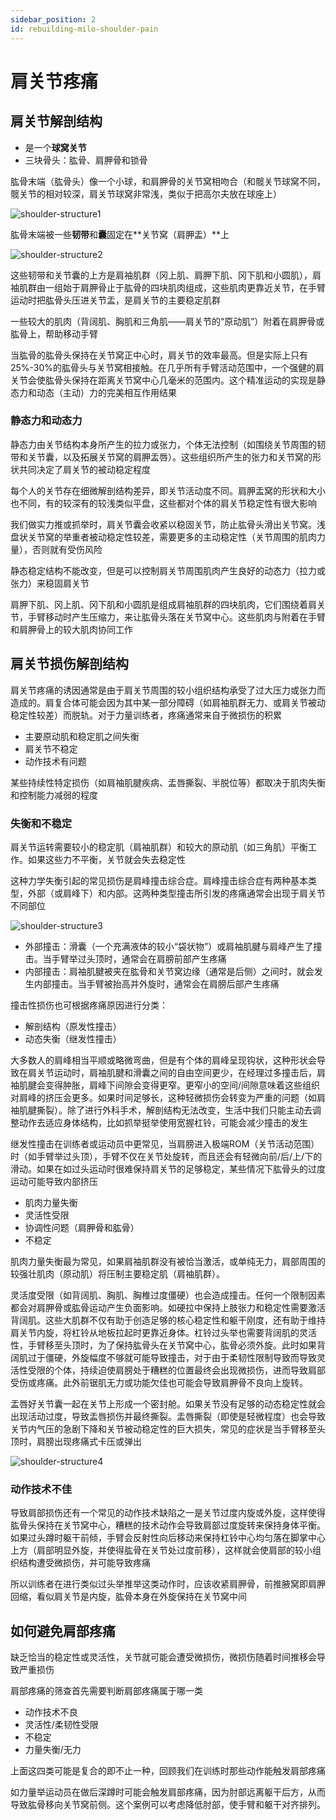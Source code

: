 ```yaml
---
sidebar_position: 2
id: rebuilding-milo-shoulder-pain
---
```


# 肩关节疼痛

## 肩关节解剖结构

- 是一个**球窝关节**
- 三块骨头：肱骨、肩胛骨和锁骨

肱骨末端（肱骨头）像一个小球，和肩胛骨的关节窝相吻合（和髋关节球窝不同，髋关节的相对较深，肩关节球窝非常浅，类似于把高尔夫放在球座上）

![shoulder-structure1](https://fxpby.oss-cn-beijing.aliyuncs.com/blogImg/workout/shoulder-structure1.png)

肱骨末端被一些**韧带**和**囊**固定在**关节窝（肩胛盂）**上

![shoulder-structure2](https://fxpby.oss-cn-beijing.aliyuncs.com/blogImg/workout/shoulder-structure2.png)

这些韧带和关节囊的上方是肩袖肌群（冈上肌、肩胛下肌、冈下肌和小圆肌），肩袖肌群由一组始于肩胛骨止于肱骨的四块肌肉组成，这些肌肉更靠近关节，在手臂运动时把肱骨头压进关节盂，是肩关节的主要稳定肌群

一些较大的肌肉（背阔肌、胸肌和三角肌——肩关节的“原动肌”）附着在肩胛骨或肱骨上，帮助移动手臂

当肱骨的肱骨头保持在关节窝正中心时，肩关节的效率最高。但是实际上只有25%-30%的肱骨头与关节窝相接触。在几乎所有手臂活动范围中，一个强健的肩关节会使肱骨头保持在距离关节窝中心几毫米的范围内。这个精准运动的实现是静态力和动态（主动）力的完美相互作用结果

### 静态力和动态力

静态力由关节结构本身所产生的拉力或张力，个体无法控制（如围绕关节周围的韧带和关节囊，以及拓展关节窝的肩胛盂唇）。这些组织所产生的张力和关节窝的形状共同决定了肩关节的被动稳定程度

每个人的关节存在细微解剖结构差异，即关节活动度不同。肩胛盂窝的形状和大小也不同，有的较深有的较浅类似平盘，这些都对个体的肩关节稳定性有很大影响

我们做实力推或抓举时，肩关节囊会收紧以稳固关节，防止肱骨头滑出关节窝。浅盘状关节窝的举重者被动稳定性较差，需要更多的主动稳定性（关节周围的肌肉力量），否则就有受伤风险

静态稳定结构不能改变，但是可以控制肩关节周围肌肉产生良好的动态力（拉力或张力）来稳固肩关节

肩胛下肌、冈上肌、冈下肌和小圆肌是组成肩袖肌群的四块肌肉，它们围绕着肩关节，手臂移动时产生压缩力，来让肱骨头落在关节窝中心。这些肌肉与附着在手臂和肩胛骨上的较大肌肉协同工作

## 肩关节损伤解剖结构

肩关节疼痛的诱因通常是由于肩关节周围的较小组织结构承受了过大压力或张力而造成的。肩复合体可能会因为其中某一部分障碍（如肩袖肌群无力、或肩关节被动稳定性较差）而脱轨。对于力量训练者，疼痛通常来自于微损伤的积累

- 主要原动肌和稳定肌之间失衡
- 肩关节不稳定
- 动作技术有问题

某些持续性特定损伤（如肩袖肌腱疾病、盂唇撕裂、半脱位等）都取决于肌肉失衡和控制能力减弱的程度

### 失衡和不稳定

肩关节运转需要较小的稳定肌（肩袖肌群）和较大的原动肌（如三角肌）平衡工作。如果这些力不平衡，关节就会失去稳定性

这种力学失衡引起的常见损伤是肩峰撞击综合症。肩峰撞击综合症有两种基本类型，外部（或肩峰下）和内部。这两种类型撞击所引发的疼痛通常会出现于肩关节不同部位

![shoulder-structure3](https://fxpby.oss-cn-beijing.aliyuncs.com/blogImg/workout/shoulder-structure3.png)

- 外部撞击：滑囊（一个充满液体的较小“袋状物”）或肩袖肌腱与肩峰产生了撞击。当手臂举过头顶时，通常会在肩膀前部产生疼痛
- 内部撞击：肩袖肌腱被夹在肱骨和关节窝边缘（通常是后侧）之间时，就会发生内部撞击。当手臂被抬高并外旋时，通常会在肩膀后部产生疼痛

撞击性损伤也可根据疼痛原因进行分类：

- 解剖结构（原发性撞击）
- 动态失衡（继发性撞击）
  
大多数人的肩峰相当平顺或略微弯曲，但是有个体的肩峰呈现钩状，这种形状会导致在肩关节运动时，肩袖肌腱和滑囊之间的自由空间更少，在经理过多撞击后，肩袖肌腱会变得肿胀，肩峰下间隙会变得更窄。更窄小的空间/间隙意味着这些组织对肩峰的挤压会更多。如果时间足够长，这种轻微损伤会转变为严重的问题（如肩袖肌腱撕裂）。除了进行外科手术，解剖结构无法改变，生活中我们只能主动去调整动作去适应身体结构，比如抓举挺举使用宽握杠铃，可能会减少撞击的发生

继发性撞击在训练者或运动员中更常见，当肩膀进入极端ROM（关节活动范围）时（如手臂举过头顶），手臂不仅在关节处旋转，而且还会有轻微向前/后/上/下的滑动。如果在如过头运动时很难保持肩关节的足够稳定，某些情况下肱骨头的过度运动可能导致内部挤压

- 肌肉力量失衡
- 灵活性受限
- 协调性问题（肩胛骨和肱骨）
- 不稳定

肌肉力量失衡最为常见，如果肩袖肌群没有被恰当激活，或单纯无力，肩部周围的较强壮肌肉（原动肌）将压制主要稳定肌（肩袖肌群）。

灵活度受限（如背阔肌、胸肌、胸椎过度僵硬）也会造成撞击。任何一个限制因素都会对肩胛骨或肱骨运动产生负面影响。如硬拉中保持上肢张力和稳定性需要激活背阔肌。这些大肌群不仅有助于创造足够的核心稳定性和躯干刚度，还有助于维持肩关节内旋，将杠铃从地板拉起时更靠近身体。杠铃过头举也需要背阔肌的灵活性，手臂移至头顶时，为了保持肱骨头在关节窝中心，肱骨必须外旋。此时如果背阔肌过于僵硬，外旋幅度不够就可能导致撞击，对于由于柔韧性限制导致而导致灵活性受限的个体，持续迫使肩膀处于糟糕的位置最终会出现微损伤，进而导致肩部受伤或疼痛。此外前锯肌无力或功能欠佳也可能会导致肩胛骨不良向上旋转。

盂唇好关节囊一起在关节上形成一个密封舱。如果关节没有足够的动态稳定性就会出现活动过度，导致盂唇损伤并最终撕裂。盂唇撕裂（即使是轻微程度）也会导致关节内气压的急剧下降和关节被动稳定性的巨大损失，常见的症状是当手臂移至头顶时，肩膀出现疼痛式卡压或弹出

![shoulder-structure4](https://fxpby.oss-cn-beijing.aliyuncs.com/blogImg/workout/shoulder-structure4.png)

### 动作技术不佳

导致肩部损伤还有一个常见的动作技术缺陷之一是关节过度内旋或外旋，这样使得肱骨头保持在关节窝中心，糟糕的技术动作会导致肩部过度旋转来保持身体平衡。如果过头蹲时躯干前倾，手臂会反射性向后移动来保持杠铃中心均匀落在脚掌中心上方（肩部明显外旋，并使得肱骨在关节处过度前移），这样就会使肩部的较小组织结构遭受微损伤，并可能导致疼痛

所以训练者在进行类似过头举推举这类动作时，应该收紧肩胛骨，前推腋窝即肩胛回缩，看似肩关节是内旋，肱骨本身在外旋保持在关节窝中间

## 如何避免肩部疼痛

缺乏恰当的稳定性或灵活性，关节就可能会遭受微损伤，微损伤随着时间推移会导致严重损伤

肩部疼痛的筛查首先需要判断肩部疼痛属于哪一类

- 动作技术不良
- 灵活性/柔韧性受限
- 不稳定
- 力量失衡/无力

上面这四类可能是复合的即不止一种，回顾我们在训练时那些动作能触发肩部疼痛

如力量举运动员在做后深蹲时可能会触发肩部疼痛，因为肘部远离躯干后方，从而导致肱骨移向关节窝前侧。这个案例可以考虑降低肘部，使手臂和躯干对齐排列。
